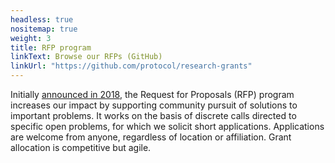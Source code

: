 ```yaml
---
headless: true
nositemap: true
weight: 3
title: RFP program
linkText: Browse our RFPs (GitHub)
linkUrl: "https://github.com/protocol/research-grants"
---
```

Initially [announced in 2018](https://protocol.ai/blog/ann-research-rfp/), the Request for Proposals (RFP) program increases our impact by supporting community pursuit of solutions to important problems. It works on the basis of discrete calls directed to specific open problems, for which we solicit short applications. Applications are welcome from anyone, regardless of location or affiliation. Grant allocation is competitive but agile.
